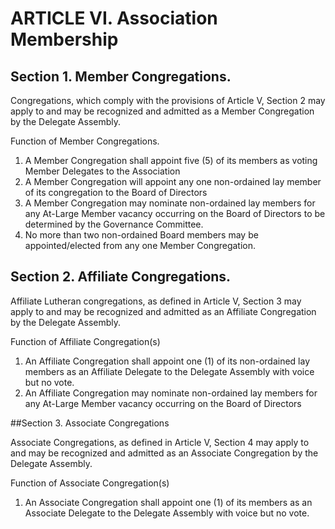 # ARTICLE VI. Association Membership

## Section 1.  Member Congregations.

Congregations, which comply with the provisions of Article V, Section 2 may apply to and may be recognized and admitted as a Member Congregation by the Delegate Assembly.

Function of Member Congregations.

1. A Member Congregation shall appoint five (5) of its members as voting Member Delegates to the Association
1. A Member Congregation will appoint any one non-ordained lay member of its congregation to the Board of Directors
1. A Member Congregation may nominate non-ordained lay members for any At-Large Member vacancy occurring on the Board of Directors to be determined by the Governance Committee.
1. No more than two non-ordained Board members may be appointed/elected from any one Member Congregation.

## Section 2. Affiliate Congregations.

Affiliate Lutheran congregations, as defined in Article V, Section 3 may apply to and may be recognized and admitted as an Affiliate Congregation by the Delegate Assembly.

Function of Affiliate Congregation(s)

1. An Affiliate Congregation shall appoint one (1) of its non-ordained lay members as an Affiliate Delegate to the Delegate Assembly with voice but no vote.
1. An Affiliate Congregation may nominate non-ordained lay members for any At-Large Member vacancy occurring on the Board of Directors

##Section 3. Associate Congregations

Associate Congregations, as defined in Article V, Section 4 may apply to and may be recognized and admitted as an Associate Congregation by the Delegate Assembly.

Function of Associate Congregation(s)

1. An Associate Congregation shall appoint one (1) of its members as an Associate Delegate to the Delegate Assembly with voice but no vote.
